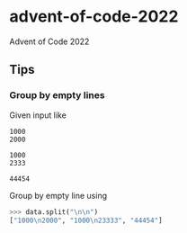 # advent-of-code-2022
Advent of Code 2022



## Tips

### Group by empty lines

Given input like

```
1000
2000

1000
2333

44454
```

Group by empty line using

```python
>>> data.split("\n\n")
["1000\n2000", "1000\n23333", "44454"]
```
